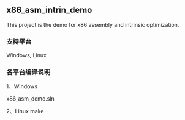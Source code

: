 ## x86_asm_intrin_demo

This project is the demo for x86 assembly and intrinsic optimization.

### 支持平台

Windows, Linux

### 各平台编译说明

1、Windows

x86_asm_demo.sln

2、Linux
make